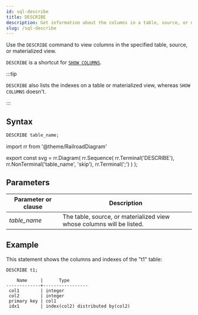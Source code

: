 ```yaml
---
id: sql-describe
title: DESCRIBE
description: Get information about the columns in a table, source, or materialized view.
slug: /sql-describe
---
```

<head>
  <link rel="canonical" href="https://docs.risingwave.com/docs/current/sql-describe/" />
</head>

Use the `DESCRIBE` command to view columns in the specified table, source, or materialized view.

`DESCRIBE` is a shortcut for [`SHOW COLUMNS`](sql-show-columns.md).

:::tip

`DESCRIBE` also lists the indexes on a table or materialized view, whereas `SHOW COLUMNS` doesn't.

:::


## Syntax

```sql
DESCRIBE table_name;
```



import rr from '@theme/RailroadDiagram'

export const svg = rr.Diagram(
    rr.Sequence(
        rr.Terminal('DESCRIBE'),
        rr.NonTerminal('table_name', 'skip'),
        rr.Terminal(';')
    )
);

<drawer SVG={svg} />



## Parameters
|Parameter or clause        | Description           |
|---------------------------|-----------------------|
|*table_name*               |The table, source, or materialized view whose columns will be listed.|


## Example

This statement shows the columns and indexes of the "t1" table:
```sql
DESCRIBE t1;
```
```
    Name     |      Type
-------------+-----------------
 col1        | integer
 col2        | integer
 primary key | col1
 idx1        | index(col2) distributed by(col2)
```

